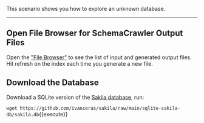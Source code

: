 This scenario shows you how to explore an unknown database.

-----

## Open File Browser for SchemaCrawler Output Files

Open the ["File Browser"](https://[[HOST_SUBDOMAIN]]-80-[[KATACODA_HOST]].environments.katacoda.com) to see the list of input and generated output files. Hit refresh on the index each time you generate a new file.


## Download the Database

Download a SQLite version of the [Sakila database](https://dev.mysql.com/doc/sakila/en/), run:

`wget https://github.com/ivanceras/sakila/raw/main/sqlite-sakila-db/sakila.db`{{execute}}
